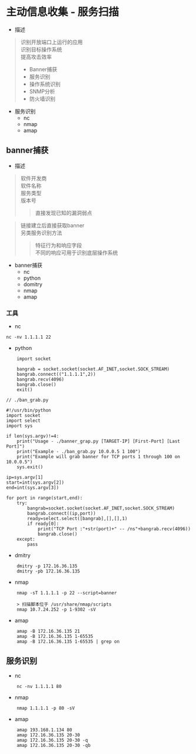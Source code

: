 
# 主动信息收集 - 服务扫描

* 描述
> 识别开放端口上运行的应用  
> 识别目标操作系统  
> 提高攻击效率  
> * Banner捕获
> * 服务识别
> * 操作系统识别
> * SNMP分析
> * 防火墙识别

* 服务识别
    - nc
    - nmap
    - amap
    
## banner捕获

* 描述
> 软件开发商  
> 软件名称  
> 服务类型  
> 版本号  
>>  直接发现已知的漏洞弱点   

> 链接建立后直接获取banner  
> 另类服务识别方法
>> 特征行为和响应字段  
>> 不同的响应可用于识别底层操作系统

* banner捕获
    - nc
    - python
    - domitry
    - nmap
    - amap
   
### 工具 
* nc
```sbtshell
nc -nv 1.1.1.1 22
```

* python
```sbtshell
    import socket 
    
    bangrab = socket.socket(socket.AF_INET,socket.SOCK_STREAM)
    bangrab.connect(("1.1.1.1",2))
    bangrab.recv(4096)
    bangrab.close()
    exit()
```
 
``` 
// ./ban_grab.py 

#!/usr/bin/python
import socket
import select
import sys 

if len(sys.argv)!=4:
	print("Usage - ./banner_grap.py [TARGET-IP] [First-Port] [Last Port]")
	print("Example - ./ban_grab.py 10.0.0.5 1 100")
	print("Example will grab banner for TCP ports 1 through 100 on 10.0.0.5")
	sys.exit()
	
ip=sys.argv[1]
start=int(sys.argv[2])
end=int(sys.argv[3])

for port in range(start,end):
	try:
		bangrab=socket.socket(socket.AF_INET,socket.SOCK_STREAM)
		bangrab.connect((ip,port))
		ready=select.select([bangrab],[],[],1)
		if ready[0]:
			print("TCP Port :"+str(port)+" -- /ns"+bangrab.recv(4096))
			bangrab.close()
	except:
		pass

```
* dmitry
```sbtshell
    dmitry -p 172.16.36.135
    dmitry -pb 172.16.36.135
```

* nmap
```sbtshell
    nmap -sT 1.1.1.1 -p 22 --script=banner 
        
    > 扫描脚本位于 /usr/share/nmap/scripts
    nmap 10.7.24.252 -p 1-9302 -sV
```

* amap
```sbtshell
    amap -B 172.16.36.135 21
    amap -B 172.16.36.135 1-65535
    amap -B 172.16.36.135 1-65535 | grep on 
``` 

## 服务识别

* nc
```sbtshell
    nc -nv 1.1.1.1 80
```

* nmap
```sbtshell
    nmap 1.1.1.1 -p 80 -sV 

```

* amap
```sbtshell
    amap 193.168.1.134 80
    amap 172.16.36.135 20-30
    amap 172.16.36.135 20-30 -q
    amap 172.16.36.135 20-30 -qb
```
